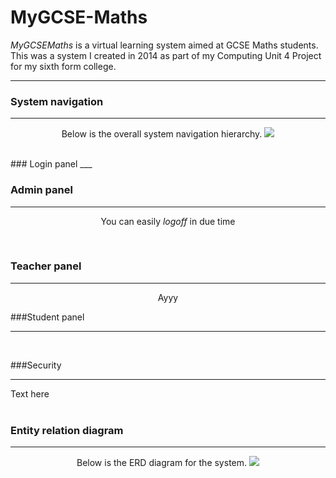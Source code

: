 # MyGCSE-Maths

_MyGCSEMaths_ is a virtual learning system aimed at GCSE Maths students. This was a system I created in 2014 as part of my Computing Unit 4 Project for my sixth form college.

___

### System navigation
___
<p align="center">
Below is the overall system navigation hierarchy.
<img src="http://i.imgur.com/IgdZJus.png"/>
</p>

<br>
### Login panel
___
<br>


### Admin panel
___
<p align="center">
You can easily <em>logoff</em> in due time
</p>
<br>

### Teacher panel
___
<p align="center">
Ayyy
</p>


###Student panel
___
<br>



###Security
___
Text here
<br>
<br>


### Entity relation diagram
____
<p align="center">
Below is the ERD diagram for the system.
<img src="http://i.imgur.com/TkQDNmj.png"/>
</p>
